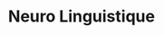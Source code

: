---
types: "word"

title: "Neuro Linguistique"

categories: ['']

tags: ['Neuro', 'Linguistique']

arabic: 'علم اللغة العصبي'

arexps: []

enwords: ['Neuro Linguistique']

enexps: []

arlexicons: 'ع'

enlexicons: 'N'

authors: ['Ruqayya Roshdy']

translators: ['']

citations: 'العربية والذكاء الاصطناعي'

sources: 'مركز الملك عبدالله بن عبدالعزيز الدولي لخدمة اللغة العربية'

word: "true"

slug: ""
---
